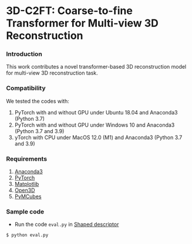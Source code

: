 # 3D-C2FT: Coarse-to-fine Transformer for Multi-view 3D Reconstruction

### Introduction
This work contributes a novel transformer-based 3D reconstruction model for multi-view 3D reconstruction task.

### Compatibility
We tested the codes with:
  1) PyTorch with and without GPU under Ubuntu 18.04 and Anaconda3 (Python 3.7)
  2) PyTorch with and without GPU under Windows 10 and Anaconda3 (Python 3.7 and 3.9)
  3) yTorch with CPU under MacOS 12.0 (M1) and Anaconda3 (Python 3.7 and 3.9)

### Requirements
  1) [Anaconda3](https://www.anaconda.com/distribution/#download-section)
  2) [PyTorch](https://pytorch.org/get-started/locally/)
  3) [Matplotlib](https://anaconda.org/conda-forge/matplotlib)
  4) [Open3D](http://www.open3d.org/docs/release/getting_started.html)
  5) [PyMCubes](https://pypi.org/project/PyMCubes/)

### Sample code
- Run the code `eval.py` in [Shaped descriptor](https://github.com/tiongleslie/)
```shell
$ python eval.py
```

